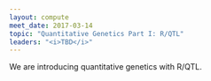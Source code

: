 ```yaml
---
layout: compute
meet_date: 2017-03-14
topic: "Quantitative Genetics Part I: R/QTL"
leaders: "<i>TBD</i>"
---
```


We are introducing quantitative genetics with R/QTL.
